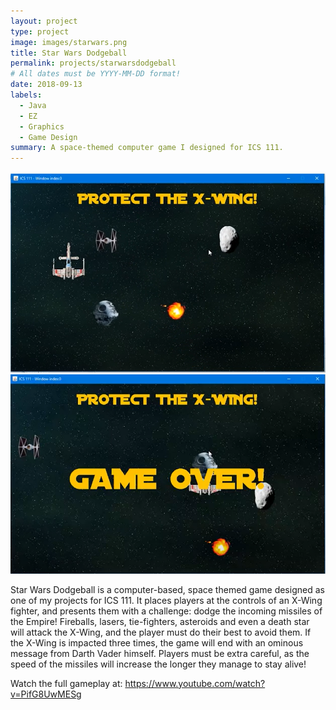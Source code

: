 ```yaml
---
layout: project
type: project
image: images/starwars.png
title: Star Wars Dodgeball
permalink: projects/starwarsdodgeball
# All dates must be YYYY-MM-DD format!
date: 2018-09-13
labels:
  - Java
  - EZ
  - Graphics
  - Game Design
summary: A space-themed computer game I designed for ICS 111.
---
```


<img class="ui medium right floated rounded image" src="../images/starwars1.png">
<img class="ui medium right floated rounded image" src="../images/starwars2.png">


Star Wars Dodgeball is a computer-based, space themed game designed as one of my projects for ICS 111. It places players at the controls of an X-Wing fighter, and presents them with a challenge: dodge the incoming missiles of the Empire! Fireballs, lasers, tie-fighters, asteroids and even a death star will attack the X-Wing, and the player must do their best to avoid them. If the X-Wing is impacted three times, the game will end with an ominous message from Darth Vader himself. Players must be extra careful, as the speed of the missiles will increase the longer they manage to stay alive!

Watch the full gameplay at: https://www.youtube.com/watch?v=PifG8UwMESg
